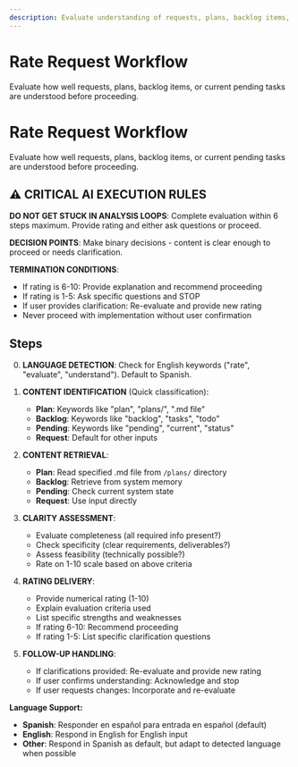```yaml
---
description: Evaluate understanding of requests, plans, backlog items, or current pending tasks
---
```


# Rate Request Workflow

Evaluate how well requests, plans, backlog items, or current pending tasks are understood before proceeding.

# Rate Request Workflow

Evaluate how well requests, plans, backlog items, or current pending tasks are understood before proceeding.

## ⚠️ CRITICAL AI EXECUTION RULES

**DO NOT GET STUCK IN ANALYSIS LOOPS**: Complete evaluation within 6 steps maximum. Provide rating and either ask questions or proceed.

**DECISION POINTS**: Make binary decisions - content is clear enough to proceed or needs clarification.

**TERMINATION CONDITIONS**:
- If rating is 6-10: Provide explanation and recommend proceeding
- If rating is 1-5: Ask specific questions and STOP
- If user provides clarification: Re-evaluate and provide new rating
- Never proceed with implementation without user confirmation

## Steps

0. **LANGUAGE DETECTION**: Check for English keywords ("rate", "evaluate", "understand"). Default to Spanish.

1. **CONTENT IDENTIFICATION** (Quick classification):
   - **Plan**: Keywords like "plan", "plans/", ".md file"
   - **Backlog**: Keywords like "backlog", "tasks", "todo"
   - **Pending**: Keywords like "pending", "current", "status"
   - **Request**: Default for other inputs

2. **CONTENT RETRIEVAL**:
   - **Plan**: Read specified .md file from `/plans/` directory
   - **Backlog**: Retrieve from system memory
   - **Pending**: Check current system state
   - **Request**: Use input directly

3. **CLARITY ASSESSMENT**:
   - Evaluate completeness (all required info present?)
   - Check specificity (clear requirements, deliverables?)
   - Assess feasibility (technically possible?)
   - Rate on 1-10 scale based on above criteria

4. **RATING DELIVERY**:
   - Provide numerical rating (1-10)
   - Explain evaluation criteria used
   - List specific strengths and weaknesses
   - If rating 6-10: Recommend proceeding
   - If rating 1-5: List specific clarification questions

5. **FOLLOW-UP HANDLING**:
   - If clarifications provided: Re-evaluate and provide new rating
   - If user confirms understanding: Acknowledge and stop
   - If user requests changes: Incorporate and re-evaluate

**Language Support:**
- **Spanish**: Responder en español para entrada en español (default)
- **English**: Respond in English for English input
- **Other**: Respond in Spanish as default, but adapt to detected language when possible

